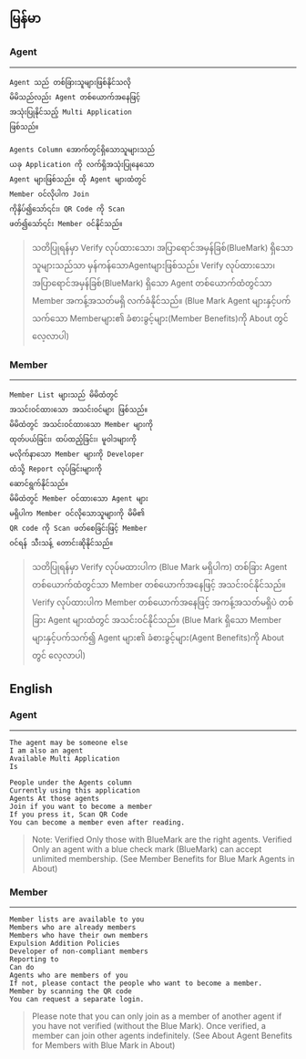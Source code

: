 ## မြန်မာ ##
### Agent ###
------------

    Agent သည် တစ်ခြားသူများဖြစ်နိုင်သလို
    မိမိသည်လည်း Agent တစ်ယောက်အနေဖြင့်
    အသုံးပြုနိုင်သည့် Multi Application
    ဖြစ်သည်။

    Agents Column အောက်တွင်ရှိသောသူများသည်
    ယခု Application ကို လက်ရှိအသုံးပြုနေသော
    Agent များဖြစ်သည်။ ထို Agent များထံတွင်
    Member ဝင်လိုပါက Join
    ကိုနှိပ်၍သော်၎င်း၊ QR Code ကို Scan
    ဖတ်၍သော်၎င်း Member ဝင်နိုင်သည်။

> သတိပြုရန်မှာ Verify လုပ်ထားသော၊ အပြာရောင်အမှန်ခြစ်(BlueMark) ရှိသောသူများသည်သာ မှန်ကန်သောAgentများဖြစ်သည်။ Verify လုပ်ထားသော၊ အပြာရောင်အမှန်ခြစ်(BlueMark) ရှိသော Agent တစ်ယောက်ထံတွင်သာ Member အကန့်အသတ်မရှိ လက်ခံနိုင်သည်။ (Blue Mark Agent များနှင့်ပက်သက်သော Memberများ၏ ခံစားခွင့်များ(Member Benefits)ကို About တွင် လေ့လာပါ)

### Member ###
------------

    Member List များသည် မိမိထံတွင်
    အသင်းဝင်ထားသော အသင်းဝင်များ ဖြစ်သည်။
    မိမိထံတွင် အသင်းဝင်ထားသော Member များကို
    ထုတ်ပယ်ခြင်း၊ ထပ်ထည့်ခြင်း၊ မူဝါဒများကို
    မလိုက်နာသော Member များကို Developer 
    ထံသို့ Report လုပ်ခြင်းများကို
    ဆောင်ရွက်နိုင်သည်။ 
    မိမိထံတွင် Member ဝင်ထားသော Agent များ
    မရှိပါက Member ဝင်လိုသောသူများကို မိမိ၏
    QR code ကို Scan ဖတ်စေခြင်းဖြင့် Member
    ဝင်ရန် သီးသန့် တောင်းဆိုနိုင်သည်။

> သတိပြုရန်မှာ Verify လုပ်မထားပါက (Blue Mark မရှိပါက) တစ်ခြား Agent တစ်ယောက်ထံတွင်သာ Member တစ်ယောက်အနေဖြင့် အသင်းဝင်နိုင်သည်။ Verify လုပ်ထားပါက Member တစ်ယောက်အနေဖြင့် အကန့်အသတ်မရှိပဲ တစ်ခြား Agent များထံတွင်  အသင်းဝင်နိုင်သည်။ (Blue Mark ရှိသော Member များနှင့်ပက်သက်၍ Agent များ၏ ခံစားခွင့်များ(Agent Benefits)ကို About တွင် လေ့လာပါ)


## English ##
### Agent ###
-------------

    The agent may be someone else
    I am also an agent
    Available Multi Application
    Is

    People under the Agents column
    Currently using this application
    Agents At those agents
    Join if you want to become a member
    If you press it, Scan QR Code
    You can become a member even after reading.

> Note: Verified Only those with BlueMark are the right agents. Verified Only an agent with a blue check mark (BlueMark) can accept unlimited membership. (See Member Benefits for Blue Mark Agents in About)

### Member ###
-------------

    Member lists are available to you
    Members who are already members
    Members who have their own members
    Expulsion Addition Policies
    Developer of non-compliant members
    Reporting to
    Can do
    Agents who are members of you
    If not, please contact the people who want to become a member.
    Member by scanning the QR code
    You can request a separate login.

> Please note that you can only join as a member of another agent if you have not verified (without the Blue Mark). Once verified, a member can join other agents indefinitely. (See About Agent Benefits for Members with Blue Mark in About)